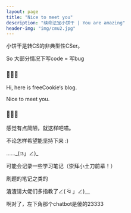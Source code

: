 ```yaml
---
layout: page
title: "Nice to meet you"
description: "续命法宝小饼干 | You are amazing"
header-img: "img/cmu2.jpg"
---
```


小饼干是转CS的非典型性CSer。

So 大部分情况下写code = 写bug

### 🍪🍪🍪

Hi, here is freeCookie‘s blog.

Nice to meet you. 

### 🍪🍪🍪

感觉有点简陋，就这样吧喵。

不论怎样希望能坚持下来 :)

…..._(:з」∠)\_

可能会记录一些学习笔记（崇拜小土刀前辈！）

刷题的笔记之类的

渣渣请大佬们多指教了∠( ᐛ 」∠)＿

啊对了，左下角那个chatbot是傻的23333











